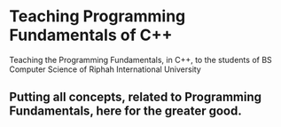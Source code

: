 # Teaching Programming Fundamentals of C++
Teaching the Programming Fundamentals, in C++, to the students of BS Computer Science of Riphah International University

## Putting all concepts, related to Programming Fundamentals, here for the greater good.

